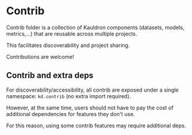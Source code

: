 # Contrib

Contrib folder is a collection of Kauldron components (datasets, models,
metrics,...) that are reusable across multiple projects.

This facilitates discoverability and project sharing.

Contributions are welcome!

## Contrib and extra deps

For discoverability/accessibility, all contrib are exposed under a single
namespace: `kd.contrib` (no extra import required).

However, at the same time, users should not have to pay the cost of additional
dependencies for features they don't use.

For this reason, using some contrib features may require additional deps.
